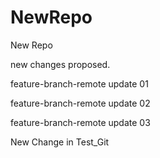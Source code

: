 # NewRepo
New Repo


new changes proposed.

feature-branch-remote update 01

feature-branch-remote update 02



feature-branch-remote update 03


New Change in Test_Git